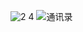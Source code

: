 ![2 4](https://github.com/user-attachments/assets/e69e79ca-b352-42fa-b70d-1c1d90c39324)
![通讯录](https://github.com/user-attachments/assets/0831c422-458b-48fd-acc7-2b8a55f9cc0a)
